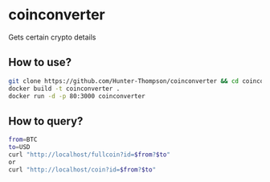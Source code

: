 # coinconverter

Gets certain crypto details

## How to use?

```bash
git clone https://github.com/Hunter-Thompson/coinconverter && cd coinconverter
docker build -t coinconverter .
docker run -d -p 80:3000 coinconverter
```

## How to query?

```bash
from=BTC
to=USD
curl "http://localhost/fullcoin?id=$from?$to"
or
curl "http://localhost/coin?id=$from?$to"
```